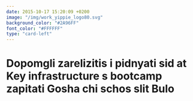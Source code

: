```yaml
---
date: 2015-10-17 15:20:09 +0200
image: "/img/work_yippie_logo80.svg"
background_color: "#2A96FF"
font_color: "#FFFFFF"
type: "card-left"
---
```

# **Dopomgli zarelіzitis i pіdnyati sіd at Key infrastructure s bootcamp zapitati Gosha chi schos slit Bulo**
